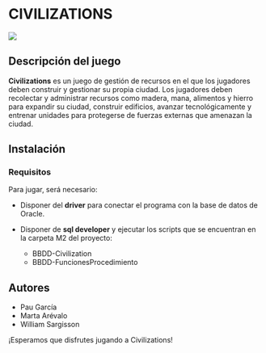 # CIVILIZATIONS
![](https://wallpapers.com/images/high/civilization-f6caf6qe0lp60jlu.webp)
## Descripción del juego
**Civilizations** es un juego de gestión de recursos en el que los jugadores deben construir y gestionar su propia ciudad. Los jugadores deben recolectar y administrar recursos como madera, mana, alimentos y hierro para expandir su ciudad, construir edificios, avanzar tecnológicamente y entrenar unidades para protegerse de fuerzas externas que amenazan la ciudad.

## Instalación
### Requisitos
Para jugar, será necesario:
+ Disponer del **driver** para conectar el programa con la base de datos de Oracle. 
+ Disponer de **sql developer** y ejecutar los scripts que se encuentran en la carpeta M2 del proyecto:

	+ BBDD-Civilization
	+ BBDD-FuncionesProcedimiento

## Autores
- Pau García
- Marta Arévalo
- William Sargisson

¡Esperamos que disfrutes jugando a Civilizations!

